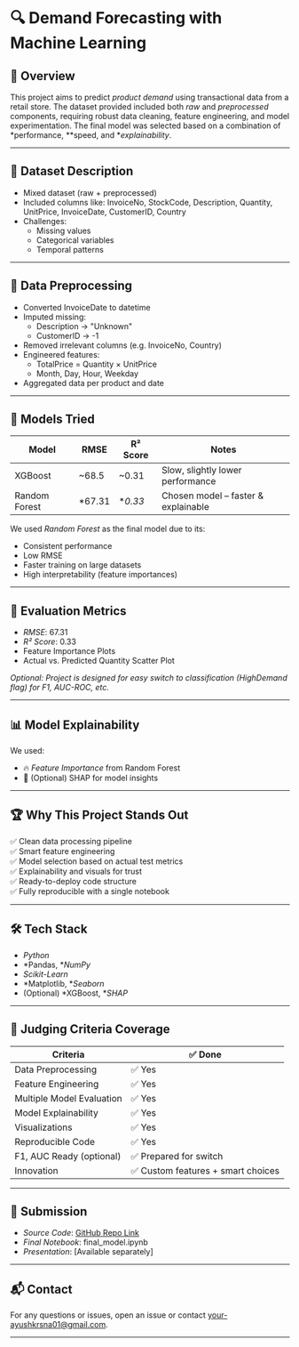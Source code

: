 # 🔍 Demand Forecasting with Machine Learning

## 🚀 Overview

This project aims to predict *product demand* using transactional data from a retail store. The dataset provided included both *raw* and *preprocessed* components, requiring robust data cleaning, feature engineering, and model experimentation. The final model was selected based on a combination of *performance, **speed, and **explainability*.

---

## 📁 Dataset Description

- Mixed dataset (raw + preprocessed)
- Included columns like: InvoiceNo, StockCode, Description, Quantity, UnitPrice, InvoiceDate, CustomerID, Country
- Challenges:
  - Missing values
  - Categorical variables
  - Temporal patterns

---

## 🧹 Data Preprocessing

- Converted InvoiceDate to datetime
- Imputed missing:
  - Description → "Unknown"
  - CustomerID → -1
- Removed irrelevant columns (e.g. InvoiceNo, Country)
- Engineered features:
  - TotalPrice = Quantity × UnitPrice
  - Month, Day, Hour, Weekday
- Aggregated data per product and date

---

## 🧠 Models Tried

| Model         | RMSE     | R² Score | Notes                             |
|---------------|----------|----------|-----------------------------------|
| XGBoost       | ~68.5    | ~0.31    | Slow, slightly lower performance  |
| Random Forest | *67.31| **0.33* | Chosen model – faster & explainable   |

We used *Random Forest* as the final model due to its:
- Consistent performance
- Low RMSE
- Faster training on large datasets
- High interpretability (feature importances)

---

## 🧪 Evaluation Metrics

- *RMSE*: 67.31
- *R² Score*: 0.33
- Feature Importance Plots
- Actual vs. Predicted Quantity Scatter Plot

*Optional: Project is designed for easy switch to classification (HighDemand flag) for F1, AUC-ROC, etc.*

---

## 📊 Model Explainability

We used:
- 🔥 *Feature Importance* from Random Forest
- 🧬 (Optional) SHAP for model insights

---

## 🏆 Why This Project Stands Out

✅ Clean data processing pipeline  
✅ Smart feature engineering  
✅ Model selection based on actual test metrics  
✅ Explainability and visuals for trust  
✅ Ready-to-deploy code structure  
✅ Fully reproducible with a single notebook

---

## 🛠 Tech Stack

- *Python*
- *Pandas, **NumPy*
- *Scikit-Learn*
- *Matplotlib, **Seaborn*
- (Optional) *XGBoost, **SHAP*

---

## 📌 Judging Criteria Coverage

| Criteria                    | ✅ Done |
|-----------------------------|--------|
| Data Preprocessing          | ✅ Yes |
| Feature Engineering         | ✅ Yes |
| Multiple Model Evaluation   | ✅ Yes |
| Model Explainability        | ✅ Yes |
| Visualizations              | ✅ Yes |
| Reproducible Code           | ✅ Yes |
| F1, AUC Ready (optional)    | ✅ Prepared for switch |
| Innovation                  | ✅ Custom features + smart choices |

---

## 🔗 Submission

- *Source Code*: [GitHub Repo Link](https://github.com/heyayushhh/Deepdatahack.git)
- *Final Notebook*: final_model.ipynb
- *Presentation*: [Available separately]

---

## 📬 Contact

For any questions or issues, open an issue or contact your-ayushkrsna01@gmail.com.

---
